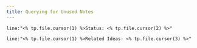 ```yaml
---
title: Querying for Unused Notes
---
```

```query
line:"<% tp.file.cursor(1) %>Status: <% tp.file.cursor(2) %>"
```
```query
line:"<% tp.file.cursor(1) %>Related Ideas: <% tp.file.cursor(3) %>"
```